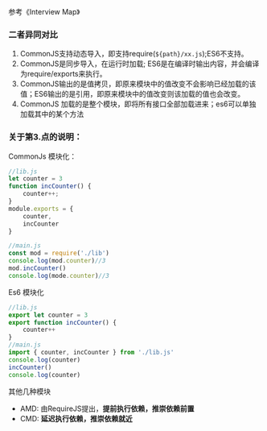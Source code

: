 参考《Interview Map》

### 二者异同对比
1. CommonJS支持动态导入，即支持require(`${path}/xx.js`);ES6不支持。
2. CommonJS是同步导入，在运行时加载; ES6是在编译时输出内容，并会编译为require/exports来执行。
3. CommonJS输出的是值拷贝，即原来模块中的值改变不会影响已经加载的该值；ES6输出的是引用，即原来模块中的值改变则该加载的值也会改变。
4. CommonJS 加载的是整个模块，即将所有接口全部加载进来；es6可以单独加载其中的某个方法

### 关于第3.点的说明：
CommonJs 模块化：
```js
//lib.js
let counter = 3
function incCounter() {
    counter++;
}
module.exports = {
    counter,
    incCounter
}

//main.js
const mod = require('./lib')
console.log(mod.counter)//3
mod.incCounter()
console.log(mode.counter)//3
```

Es6 模块化
```js
//lib.js
export let counter = 3
export function incCounter() {
    counter++
}
//main.js
import { counter, incCounter } from './lib.js'
console.log(counter)
incCounter()
console.log(counter)
```
其他几种模块
- AMD: 由RequireJS提出，**提前执行依赖，推崇依赖前置**
- CMD: **延迟执行依赖，推崇依赖就近**
